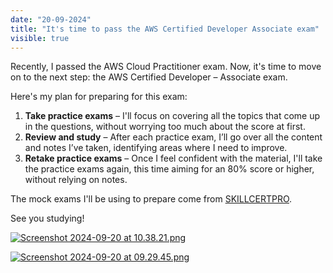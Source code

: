 ```yaml
---
date: "20-09-2024"
title: "It's time to pass the AWS Certified Developer Associate exam"
visible: true
---
```


Recently, I passed the AWS Cloud Practitioner exam. Now, it's time to move on to the next step: the AWS Certified Developer – Associate exam.

Here's my plan for preparing for this exam:

1. **Take practice exams** – I'll focus on covering all the topics that come up in the questions, without worrying too much about the score at first.
2. **Review and study** – After each practice exam, I’ll go over all the content and notes I’ve taken, identifying areas where I need to improve.
3. **Retake practice exams** – Once I feel confident with the material, I'll take the practice exams again, this time aiming for an 80% score or higher, without relying on notes.

The mock exams I'll be using to prepare come from <a href="https://skillcertpro.com/aws-certified-developer-associate-exam-questions/" target="_blank">SKILLCERTPRO</a>.

See you studying!

<a href="/images/Screenshot 2024-09-20 at 10.38.21.png" target="_blank"><img src="/images/Screenshot 2024-09-20 at 10.38.21.png" alt="Screenshot 2024-09-20 at 10.38.21.png" /></a>

<a href="/images/Screenshot 2024-09-20 at 09.29.45.png" target="_blank"><img src="/images/Screenshot 2024-09-20 at 09.29.45.png" alt="Screenshot 2024-09-20 at 09.29.45.png" /></a>

